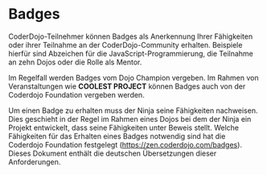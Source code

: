 # Badges

CoderDojo-Teilnehmer können Badges als Anerkennung Ihrer Fähigkeiten oder ihrer Teilnahme an der
CoderDojo-Community erhalten. Beispiele hierfür sind Abzeichen für die JavaScript-Programmierung,
die Teilnahme an zehn Dojos oder die Rolle als Mentor.

Im Regelfall werden Badges vom Dojo Champion vergeben. Im Rahmen von Veranstaltungen wie
**COOLEST PROJECT** können Badges auch von der Coderdojo Foundation vergeben werden.

Um einen Badge zu erhalten muss der Ninja seine Fähigkeiten nachweisen. Dies geschieht in der Regel
im Rahmen eines Dojos bei dem der Ninja ein Projekt entwickelt, dass seine Fähigkeiten unter
Beweis stellt. Welche Fähigkeiten für das Erhalten eines Badges notwendig sind hat die Coderdojo
Foundation festgelegt (<https://zen.coderdojo.com/badges>). Dieses Dokument enthält die deutschen
Übersetzungen dieser Anforderungen.